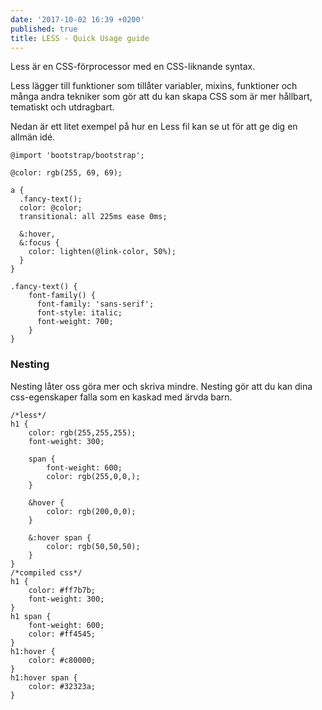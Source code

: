 ```yaml
---
date: '2017-10-02 16:39 +0200'
published: true
title: LESS - Quick Usage guide
---
```

Less är en CSS-förprocessor med en CSS-liknande syntax.

Less lägger till funktioner som tillåter variabler, mixins, funktioner och många andra tekniker som gör att du kan skapa CSS som är mer hållbart, tematiskt och utdragbart.

Nedan är ett litet exempel på hur en Less fil kan se ut för att ge dig en allmän idé.

```less
@import 'bootstrap/bootstrap';

@color: rgb(255, 69, 69);

a {
  .fancy-text();
  color: @color;
  transitional: all 225ms ease 0ms;
  
  &:hover,
  &:focus {
    color: lighten(@link-color, 50%);
  }
}

.fancy-text() {
	font-family() {
      font-family: 'sans-serif';
      font-style: italic;
      font-weight: 700;
  	}
}
```

### Nesting

Nesting låter oss göra mer och skriva mindre. Nesting gör att du kan dina css-egenskaper falla som en kaskad med ärvda barn.

```less
/*less*/
h1 {
	color: rgb(255,255,255);
  	font-weight: 300;
  
  	span {
		font-weight: 600;
      	color: rgb(255,0,0,);
  	}
  
  	&hover {
  		color: rgb(200,0,0);
  	}
  
  	&:hover span {
  		color: rgb(50,50,50);
  	}
}
/*compiled css*/
h1 {
    color: #ff7b7b;
    font-weight: 300;
}
h1 span {
    font-weight: 600;
    color: #ff4545;
}
h1:hover {
    color: #c80000;
}
h1:hover span {
    color: #32323a;
}
```